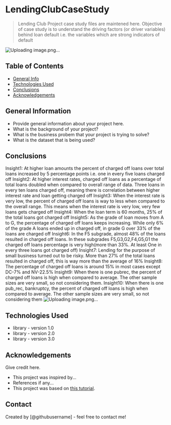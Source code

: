 # LendingClubCaseStudy
> Lending Club Project case study files are maintened here. Objective of case study is to understand the driving factors (or driver variables) behind loan default i.e. the variables which are strong indicators of default

![Uploading image.png…]()



## Table of Contents
* [General Info](#general-information)
* [Technologies Used](#technologies-used)
* [Conclusions](#conclusions)
* [Acknowledgements](#acknowledgements)

<!-- You can include any other section that is pertinent to your problem -->

## General Information
- Provide general information about your project here.
- What is the background of your project?
- What is the business probem that your project is trying to solve?
- What is the dataset that is being used?

<!-- You don't have to answer all the questions - just the ones relevant to your project. -->

## Conclusions
Insight1: At higher loan amounts the percent of charged off loans over total loans increased by 5 percentage points i.e. one in every five loans charged off 
Insight2: At higher interest rates, charged off loans  as a percentage of total loans doubled when compared to overall range of data. Three loans in every ten loans charged off, meaning there is correlation between higher interest rate and loan getting charged off
Insight3: When the interest rate is very low, the percent of charged off loans is way to less when compared to the overall range. This means when the interest rate is very low, very few loans gets charged off
Insight4: When the loan term is 60 months, 25% of the total loans  got charged off
Insight5: As the grade of loan moves from A to G, the percentage of charged off loans keeps increasing. While only 6% of the grade A loans ended up in charged off, in grade G over 33% of the loans are charged off
Insight6: In the F5 subgrade, almost 48% of the loans resulted in charged off loans. In these subgrades F5,G3,G2,F4,G5,G1 the charged off loans percentage is very high(more than 33%. At least One in every three loans got charged off)
Insight7: Lending for the purpose of small business turned out to be risky. More than 27% of the total loans resulted in charged off, this is way more than the average of 16%
Insight8: The percentage of charged off loans is around 15% in most cases except DC-7% and NV-22.5%
Insight9: When there is one pubrec, the percent of charged off loans is high when compared to average. The other sample sizes are very small, so not considering them.
Insight10: When there is one pub_rec, bankruptcy, the percent of charged off loans is high when compared to average. The other sample sizes are very small, so not considering them
![Uploading image.png…]()



## Technologies Used
- library - version 1.0
- library - version 2.0
- library - version 3.0

<!-- As the libraries versions keep on changing, it is recommended to mention the version of library used in this project -->

## Acknowledgements
Give credit here.
- This project was inspired by...
- References if any...
- This project was based on [this tutorial](https://www.example.com).


## Contact
Created by [@githubusername] - feel free to contact me!


<!-- Optional -->
<!-- ## License -->
<!-- This project is open source and available under the [... License](). -->

<!-- You don't have to include all sections - just the one's relevant to your project -->
